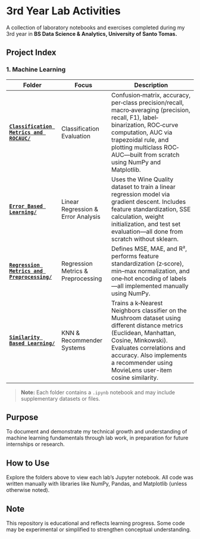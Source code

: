 # 3rd Year Lab Activities

A collection of laboratory notebooks and exercises completed during my 3rd year in **BS Data Science & Analytics, University of Santo Tomas.**

## Project Index

### 1. Machine Learning
| Folder | Focus | Description |
| ------ | ----- | ----------- |
| [**`Classification Metrics and ROCAUC/`**](./Machine%20Learning/Classification%20Metrics%20and%20ROCAUC) | Classification Evaluation | Confusion‐matrix, accuracy, per‐class precision/recall, macro‐averaging (precision, recall, F1), label‐binarization, ROC‐curve computation, AUC via trapezoidal rule, and plotting multiclass ROC‐AUC—built from scratch using NumPy and Matplotlib. |
| [**`Error Based Learning/`**](./Machine%20Learning/Error%20Based%20Learning%20(Linear%20Regression)) | Linear Regression & Error Analysis | Uses the Wine Quality dataset to train a linear regression model via gradient descent. Includes feature standardization, SSE calculation, weight initialization, and test set evaluation—all done from scratch without sklearn. |
| [**`Regression Metrics and Preprocessing/`**](./Machine%20Learning/Regression%20Metrics%20and%20Preprocessing) | Regression Metrics & Preprocessing | Defines MSE, MAE, and R², performs feature standardization (z‐score), min–max normalization, and one‐hot encoding of labels—all implemented manually using NumPy. |
| [**`Similarity Based Learning/`**](./Machine%20Learning/Similarity%20Based%20Learning%20for%20Classification%20and%20Recommender%20System) | KNN & Recommender Systems | Trains a k‐Nearest Neighbors classifier on the Mushroom dataset using different distance metrics (Euclidean, Manhattan, Cosine, Minkowski). Evaluates correlations and accuracy. Also implements a recommender using MovieLens user-item cosine similarity. |

> **Note:** Each folder contains a `.ipynb` notebook and may include supplementary datasets or files.

## Purpose
To document and demonstrate my technical growth and understanding of machine learning fundamentals through lab work, in preparation for future internships or research.

## How to Use
Explore the folders above to view each lab’s Jupyter notebook. All code was written manually with libraries like NumPy, Pandas, and Matplotlib (unless otherwise noted).

## Note
This repository is educational and reflects learning progress. Some code may be experimental or simplified to strengthen conceptual understanding.
